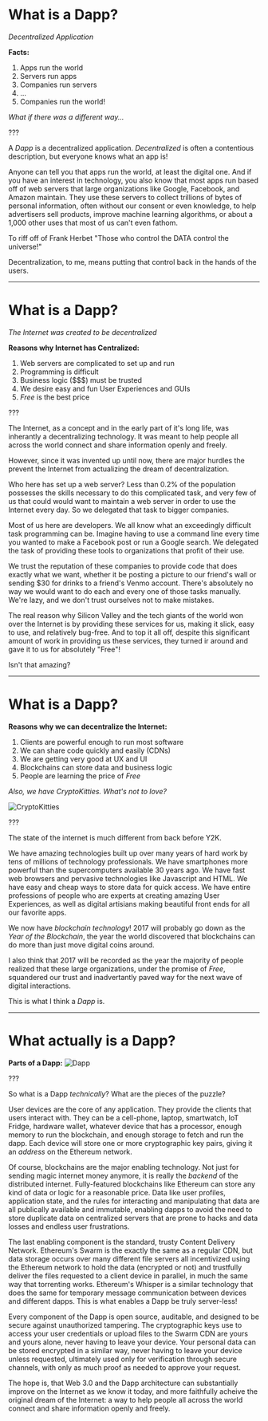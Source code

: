 # What is a Dapp?

*Decentralized Application*

**Facts:**
1. Apps run the world
2. Servers run apps
3. Companies run servers
4. ...
5. Companies run the world!

*What if there was a different way...*

???

A *Dapp* is a decentralized application.
*Decentralized* is often a contentious description,
but everyone knows what an app is!

Anyone can tell you that apps run the world, at least the digital one.
And if you have an interest in technology, you also know that most apps
run based off of web servers that large organizations like Google, Facebook,
and Amazon maintain. They use these servers to collect trillions of bytes
of personal information, often without our consent or even knowledge,
to help advertisers sell products, improve machine learning algorithms,
or about a 1,000 other uses that most of us can't even fathom.

To riff off of Frank Herbet "Those who control the DATA control the universe!"

Decentralization, to me, means putting that control back in the hands of the users.

---

# What is a Dapp?

*The Internet was created to be decentralized*

**Reasons why Internet has Centralized:**
1. Web servers are complicated to set up and run
2. Programming is difficult
3. Business logic ($$$) must be trusted
4. We desire easy and fun User Experiences and GUIs
5. *Free* is the best price

???

The Internet, as a concept and in the early part of it's long life,
was inherantly a decentralizing technology.
It was meant to help people all across the world connect
and share information openly and freely.

However, since it was invented up until now,
there are major hurdles the prevent the Internet from
actualizing the dream of decentralization.

Who here has set up a web server?
Less than 0.2% of the population possesses the skills necessary to do this complicated task,
and very few of us that could would want to maintain a web server in order to use the Internet every day.
So we delegated that task to bigger companies.

Most of us here are developers.
We all know what an exceedingly difficult task programming can be.
Imagine having to use a command line every time you wanted to make a Facebook post or run a Google search.
We delegated the task of providing these tools to organizations that profit of their use.

We trust the reputation of these companies to provide code that does exactly what we want,
whether it be posting a picture to our friend's wall or sending $30 for drinks to a friend's Venmo account.
There's absolutely no way we would want to do each and every one of those tasks manually.
We're lazy, and we don't trust ourselves not to make mistakes.

The real reason why Silicon Valley and the tech giants of the world won over the Internet is 
by providing these services for us, making it slick, easy to use, and relatively bug-free.
And to top it all off, despite this significant amount of work in providing us these services, 
they turned ir around and gave it to us for absolutely "Free"!

Isn't that amazing?

---

# What is a Dapp?

**Reasons why we can decentralize the Internet:**
1. Clients are powerful enough to run most software
2. We can share code quickly and easily (CDNs)
3. We are getting very good at UX and UI
4. Blockchains can store data and business logic
5. People are learning the price of *Free*

*Also, we have CryptoKitties. What's not to love?*

![CryptoKitties](https://www.cryptokitties.co/images/landing-kitty06.svg)

???

The state of the internet is much different from back before Y2K.

We have amazing technologies built up over many years of
hard work by tens of millions of technology professionals.
We have smartphones more powerful than the supercomputers available 30 years ago.
We have fast web browsers and pervasive technologies like Javascript and HTML.
We have easy and cheap ways to store data for quick access.
We have entire professions of people who are experts at creating amazing User Experiences,
as well as digital artisians making beautiful front ends for all our favorite apps.

We now have *blockchain technology*!
2017 will probably go down as the *Year of the Blockchain*,
the year the world discovered that blockchains can do more than just move digital coins around.

I also think that 2017 will be recorded as the year the majority of people realized that
these large organizations, under the promise of *Free*, squandered our trust and inadvertantly
paved way for the next wave of digital interactions.

This is what I think a *Dapp* is.

---

# What actually is a Dapp?

**Parts of a Dapp:**
![Dapp](https://blog.ethereum.org/wp-content/uploads/2016/07/Screen-Shot-2016-07-08-at-5.37.32-PM.png)

???

So what is a Dapp *technically*? What are the pieces of the puzzle?

User devices are the core of any application. They provide the clients that users interact with.
They can be a cell-phone, laptop, smartwatch, IoT Fridge, hardware wallet, whatever device that
has a processor, enough memory to run the blockchain, and enough storage to fetch and run the dapp.
Each device will store one or more cryptographic key pairs, giving it an *address* on the Ethereum network.

Of course, blockchains are the major enabling technology.
Not just for sending magic internet money anymore,
it is really the *backend* of the distributed internet.
Fully-featured blockchains like Ethereum can store any kind of data or logic for a reasonable price.
Data like user profiles, application state, and the rules for interacting and manipulating that data
are all publically available and immutable, enabling dapps to avoid the need to store duplicate data
on centralized servers that are prone to hacks and data losses and endless user frustrations.

The last enabling component is the standard, trusty Content Delivery Network.
Ethereum's Swarm is the exactly the same as a regular CDN, but data storage occurs
over many different file servers all incentivized using the Ethereum network to hold
the data (encrypted or not) and trustfully deliver the files requested to a client device in parallel,
in much the same way that torrenting works.
Ethereum's Whisper is a similar technology that does the same for temporary message communication between devices and different dapps.
This is what enables a Dapp be truly server-less!

Every component of the Dapp is open source, auditable, and designed to be secure against unauthorized tampering.
The cryptographic keys use to access your user credentials or upload files to the Swarm CDN
are yours and yours alone, never having to leave your device.
Your personal data can be stored encrypted in a similar way, never having to leave your device unless requested,
ultimately used only for verification through secure channels, with only as much proof as needed to approve your request.

The hope is, that Web 3.0 and the Dapp architecture can substantially improve on the Internet as we know it today,
and more faithfully acheive the original dream of the Internet:
a way to help people all across the world connect and share information openly and freely.
